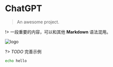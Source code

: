 # ChatGPT
> An awesome project.

!> 一段重要的内容，可以和其他 **Markdown** 语法混用。

![logo](/media/Gakki.jpg ':size=160x160')

?> _TODO_ 完善示例

```bash
echo hello
```